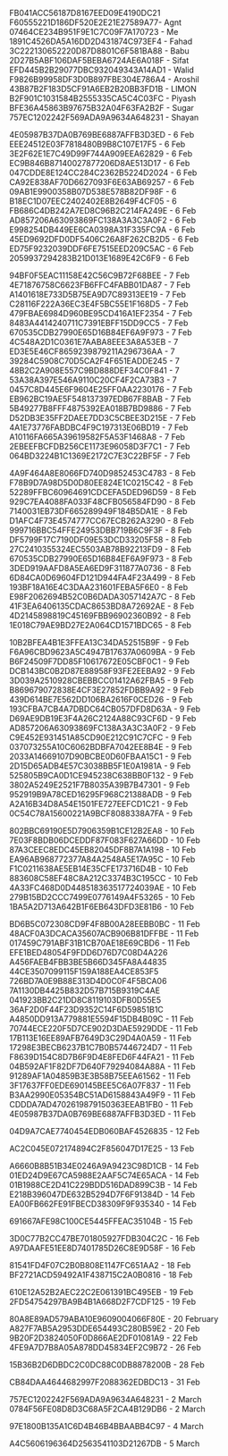 FB041ACC56187D8167EED09E4190DC21 
F60555221D186DF520E2E21E27589A77- Agnt
07464CE234B951F9E1C7C09F7A170723 - Me
1891C4526DA5A16DD2D431874C973EF4 - Fahad
3C222130652220D87D8801C6F581BA88 - Babu
2D27B5ABF106DAF5BEBA6724AE6A018F - Sifat
EFD445B2B29077DBC932049343A14AD1 - Walid
F9826B99958DF3D0B897FBE304E786A4 - Aroshil
43B87B2F183D5CF91A6EB2B20BB3FD1B - LIMON
B2F901C1031584B2555335CA5C4C03FC - Piyash
BFE36A45863B97675B32A04F63FA2B2F - Sugar
757EC1202242F569ADA9A9634A648231 - Shayan



4E05987B37DA0B769BE6887AFFB3D3ED - 6 Feb
EEE24512E03F7818480B9B8C107E17F5 - 6 Feb
3E2F62E1E7C49D99F744A909EEA62829 - 6 Feb
EC9B846B87140027877206D8AE513D17 - 6 Feb
047CDDE8E124CC284C2362B5224D2024 - 6 Feb
CA92E838AF70D6627093F6E63AB69257 - 6 Feb
09AB1E9900358B07D538E578B82DF98F - 6
B18EC1D07EEC2402402E8B2649F4CF05 - 6
FB686C4DB242A7ED8C96B2C214FA249E - 6 Feb
AD857206A63093869FC138A3A3C3A0F2 - 6 Feb
E998254DB449EE6CA0398A31F335FC9A - 6 Feb
45ED9692DFD0DF5406C26A8F262CB2D5 - 6 Feb
ED75F9232039DDF6FE7515EED209C5AC - 6 Feb
2059937294283B21D013E1689E42C6F9 - 6 Feb

94BF0F5EAC11158E42C56C9B72F68BEE - 7 Feb
4E71876758C6623FB6FFC4FABB01DA87 - 7 Feb
A1401618E733D5B75EA9D7C89313EE19 - 7 Feb
C28116F222A36EC3E4F5BC55E1F168D5 - 7 Feb
479FBAE6984D960BE95CD416A1EF2354 - 7 Feb
8483A4414240711C7391EBFF15DD9CC5 - 7 Feb
670535CDB27990E65D16B84EF6A9F973 - 7 Feb
4C548A2D1C0361E7AABA8EEE3A8A53EB - 7
ED3E5E46CF8659239879211A296736AA - 7
39284C5908C70D5CA2F4F651EADDE245 - 7
48B2C2A908E557C9BD888DEF34C0F841 - 7
53A38A397E546A9110C20CF4F2CA73B3 - 7 
0457C8D445E6F9604E25FF0AA2230176 - 7 Feb
EB962BC19AE5F548137397EDB67F8BAB - 7 Feb
5B49277B8FFF4875392EA018B7BD9886 - 7 Feb
D52DB3E35FF2DAEE7DD3C5CBEE3D215E - 7 Feb
4A1E73776FABDBC4F9C197313E06BD19 - 7 Feb
A10116FA665A39619582F5A53F1468A8 - 7 Feb
2EBEEFBCFDB256CE1173E96058D3F7C1 - 7 Feb
064BD3224B1C1369E2172C7E3C22BF5F - 7 Feb

4A9F464A8E8066FD740D9852453C4783 - 8 Feb
F78B9D7A98D5D0D80EE824E1C0215C42 - 8 Feb
52289FFBC60964691CDCEFA5DED96D59 - 8 Feb
929C7EA4088FA033F48CFB056584FD90 - 8 Feb
7140031EB73DF665289949F184B5DA1E - 8 Feb
D1AFC4F73E4574777CC67ECB262A3290 - 8 Feb
999716BBC54FFE24953DBB719B6C9F3F - 8 Feb
DF5799F17C7190DF09E53DCD33205F58 - 8 Feb
27C2410355324EC5503AB78B92213FD9 - 8 Feb
670535CDB27990E65D16B84EF6A9F973 - 8 Feb
3DED919AAFD8A5EA6ED9F311877A0736 - 8 Feb
6D84CA0D69604FD121D944FA4F23A499 - 8 Feb
193BF18A16E4C3DAA231601FEBA5F6E0 - 8 Feb
E98F2062694B52C0B6DADA3057142A7C - 8 Feb
41F3EA6406135CDAC8653BD8A72692AE - 8 Feb
4D2145898819C45169FBB96902360B92 - 8 Feb
1E018C79AE9BD27E2A064CD1571BDC65 - 8 Feb

10B2BFEA4B1E3FFEA13C34DA52515B9F - 9 Feb
F6A96CBD9623A5C4947B17637A0609BA - 9 Feb
B6F24509F7DD85F10617672E05CBF0C1 - 9 Feb
DCB143BC0B2D87E88958F93FE2EEBA92 - 9 Feb
3D039A2510928CBEBBCC01412A62FBA5 - 9 Feb
B869679072838E4CF3E27852FDBB9A92 - 9 Feb
439D614BE7E562DD106BA2616F0CED26 - 9 Feb
193CFBA7CB4A7DBDC64CB057DFD8D63A - 9 Feb
D69AE9DB19E3F4A26C2124A88C93CF6D - 9 Feb
AD857206A63093869FC138A3A3C3A0F2 - 9 Feb
C9E452E931451A85CD90E212C91C7CFC - 9 Feb
037073255A10C6062BDBFA7042EE8B4E - 9 Feb
2033A14669107D90BCBE0D60FBAA15C1 - 9 Feb
2D15D65ADB4E57C3038BB5F1E0A1981A - 9 Feb
525805B9CA0D1CE945238C638BB0F132 - 9 Feb
3802A5249E2521F7B8035A39B7B47301 - 9 Feb
952919B9A78CED16295F968C21388ADB - 9 Feb
A2A16B34D8A54E1501FE727EEFCD1C21 - 9 Feb
0C54C78A15600221A9BCF8088338A7FA - 9 Feb

802BBC69190E5D7906359B1CE12B2EA8 - 10 Feb
7E03F8BDB06DCEDDF87F083F627A66DD - 10 Feb
87A3CEEC8EDC45EB82045DF8B7A1A198 - 10 Feb
EA96AB968772377A84A2548A5E17A95C - 10 Feb
F1C0211638AE5EB14E35CFE173716D4B - 10 Feb
883608C58EF48C8A212C3374B3C195CC - 10 Feb
4A33FC468D0D448518363517724039AE - 10 Feb
279B15BD2CCC7499E0776149A4F53265 - 10 Feb
1BA5A2D713A642B1F6EB643DFD3E81B6 - 10 Feb

BD6B5C072308CD9F4F8B00A28EEBB0BC - 11 Feb
48ACF0A3DCACA35607ACB906B81DFFBE - 11 Feb
017459C791ABF31B1CB70AE18E69CBD6 - 11 Feb
EFE1BED48054F9FDD6D76D7C08D4A226
A456FAEB4FBB3BE5B66D345FA8A44835
44CE3507099115F159A188EA4CE853F5
726BD7A0E9B88E313D4D0C0F4F5BCA06
7A1130DB4425B832D57B715B9319C4AE
041923BB2C21DD8C8119103DFB0D55E5
36AF2D0F44F23D9352C14F6D59851B1C
A4850DD913A779881E5594F15DB4B09C - 11 Feb
70744ECE220F5D7CE902D3DAE5929DDE - 11 Feb
17B113E16EE89AFB7649D3C29D4A0A59 - 11 Feb
17298E3BECB6237B1C7B0B57446724D7 - 11 Feb
F8639D154C8D7B6F9D4E8FED6F44FA21 - 11 Feb
04B592AF1F82DF7D640F79294084A88A - 11 Feb
91289AF1A04859B3E3B58B75EEA61562 - 11 Feb
3F17637FF0EDE690145BEE5C6A07F837 - 11 Feb
B3AA2990E05354BC51AD6158843A49F9 - 11 Feb
CDDDA7AD4702619879150363EEAB1FB0 - 11 Feb
4E05987B37DA0B769BE6887AFFB3D3ED - 11 Feb

04D9A7CAE7740454EDB060BAF4526835 - 12 Feb

AC2C045E072174894C2F856047D17E25 - 13 Feb

A6660B8B51B34E0246A9A9423C98D1CB - 14 Feb
01ED24D9E67CA5988E2AAF5C74E65ACA - 14 Feb
01B1988CE2D41C229BDD516DAD899C3B - 14 Feb
E218B396047DE632B5294D7F6F91384D - 14 Feb
EA00FB662FE91FBECD38309F9F935340 - 14 Feb

691667AFE98C100CE5445FFEAC35104B - 15 Feb

3D0C77B2CC47BE701805927FDB304C2C - 16 Feb
A97DAAFE51EE8D7401785D26C8E9D58F - 16 Feb

81541FD4F07C2B0B808E1147FC651AA2 - 18 Feb
BF2721ACD59492A1F438715C2A0B0816 - 18 Feb

610E12A52B2AEC22C2E061391BC495EB - 19 Feb
2FD54754297BA9B4B1A668D2F7CDF125 - 19 Feb

80A8E89AD579ABA10E9609004066F80E - 20 February
A827F7AB5A2953DDE654493C280B59E2 - 20 Feb
9B20F2D3824050F0D866AE2DF01081A9 - 22 Feb
4FE9A7D7B8A05A878DD45834EF2C9B72 - 26 Feb

15B36B2D6DBDC2C0DC88C0DB8878200B - 28 Feb

CB84DAA4644682997F2088362EDBDC13 - 31 Feb

757EC1202242F569ADA9A9634A648231 - 2 March
0784F56FE08D8D3C68A5F2CA4B129DB6 - 2 March

97E1800B135A1C6D4B46B4BBAABB4C97 - 4 March

A4C5606196364D2563541103D21267DB - 5 March
